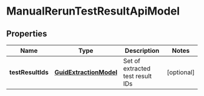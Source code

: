 

# ManualRerunTestResultApiModel


## Properties

| Name | Type | Description | Notes |
|------------ | ------------- | ------------- | -------------|
|**testResultIds** | [**GuidExtractionModel**](GuidExtractionModel.md) | Set of extracted test result IDs |  [optional] |



